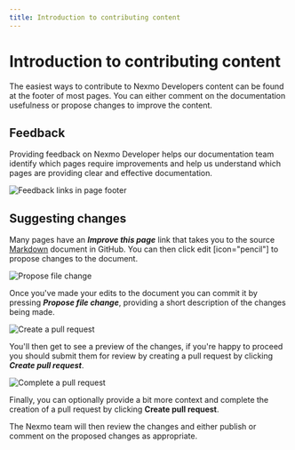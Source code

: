 ```yaml
---
title: Introduction to contributing content
---
```


# Introduction to contributing content

The easiest ways to contribute to Nexmo Developers content can be found at the footer of most pages. You can either comment on the documentation usefulness or propose changes to improve the content.  

## Feedback

Providing feedback on Nexmo Developer helps our documentation team identify which pages require improvements and help us understand which pages are providing clear and effective documentation.

![Feedback links in page footer](/assets/images/contributing/footer.png)

## Suggesting changes

Many pages have an ***Improve this page*** link that takes you to the source [Markdown](https://en.wikipedia.org/wiki/Markdown) document in GitHub. You can then click edit [icon="pencil"] to propose changes to the document.

![Propose file change](/assets/images/contributing/propose-file-change.png)

Once you've made your edits to the document you can commit it by pressing ***Propose file change***, providing a short description of the changes being made.

![Create a pull request](/assets/images/contributing/create-a-pull-request.png)

You'll then get to see a preview of the changes, if you're happy to proceed you should submit them for review by creating a pull request by clicking  ***Create pull request***.

![Complete a pull request](/assets/images/contributing/complete-pull-request.png)

Finally, you can optionally provide a bit more context and complete the creation of a pull request by clicking **Create pull request**.

The Nexmo team will then review the changes and either publish or comment on the proposed changes as appropriate.
